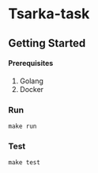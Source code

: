 # Tsarka-task

## Getting Started

#### Prerequisites

1. Golang
2. Docker

### Run

```make run```

### Test

```make test```
